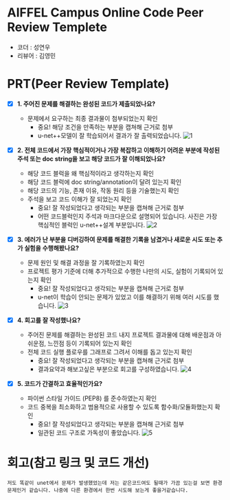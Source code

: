 # AIFFEL Campus Online Code Peer Review Templete
- 코더 : 성연우
- 리뷰어 : 김영민


# PRT(Peer Review Template)
- [x]  **1. 주어진 문제를 해결하는 완성된 코드가 제출되었나요?**
    - 문제에서 요구하는 최종 결과물이 첨부되었는지 확인
        - 중요! 해당 조건을 만족하는 부분을 캡쳐해 근거로 첨부
        - u-net++모델이 잘 학습되어서 결과가 잘 출력되었습니다.
        ![1](https://github.com/user-attachments/assets/9bfb6a2a-0698-49f9-ad4a-1d0bf1a611ee)
    
- [x]  **2. 전체 코드에서 가장 핵심적이거나 가장 복잡하고 이해하기 어려운 부분에 작성된 
주석 또는 doc string을 보고 해당 코드가 잘 이해되었나요?**
    - 해당 코드 블럭을 왜 핵심적이라고 생각하는지 확인
    - 해당 코드 블럭에 doc string/annotation이 달려 있는지 확인
    - 해당 코드의 기능, 존재 이유, 작동 원리 등을 기술했는지 확인
    - 주석을 보고 코드 이해가 잘 되었는지 확인
        - 중요! 잘 작성되었다고 생각되는 부분을 캡쳐해 근거로 첨부
        - 어떤 코드블럭인지 주석과 마크다운으로 설명되어 있습니다. 사진은 가장 핵심적인 블럭인 u-net++설계 부분입니다.
        ![2](https://github.com/user-attachments/assets/1f3c347a-b452-4566-9047-2a39f8d4707e)
        
- [x]  **3. 에러가 난 부분을 디버깅하여 문제를 해결한 기록을 남겼거나
새로운 시도 또는 추가 실험을 수행해봤나요?**
    - 문제 원인 및 해결 과정을 잘 기록하였는지 확인
    - 프로젝트 평가 기준에 더해 추가적으로 수행한 나만의 시도, 
    실험이 기록되어 있는지 확인
        - 중요! 잘 작성되었다고 생각되는 부분을 캡쳐해 근거로 첨부
        - u-net이 학습이 안되는 문제가 있었고 이를 해결하기 위해 여러 시도를 했습니다.
        ![3](https://github.com/user-attachments/assets/57532d2c-2c09-4b92-b482-7a03839c9f3d)
        
- [x]  **4. 회고를 잘 작성했나요?**
    - 주어진 문제를 해결하는 완성된 코드 내지 프로젝트 결과물에 대해
    배운점과 아쉬운점, 느낀점 등이 기록되어 있는지 확인
    - 전체 코드 실행 플로우를 그래프로 그려서 이해를 돕고 있는지 확인
        - 중요! 잘 작성되었다고 생각되는 부분을 캡쳐해 근거로 첨부
        - 결과요약과 해보고싶은 부분으로 회고를 구성하였습니다.
        ![4](https://github.com/user-attachments/assets/a057b053-5935-40ea-9ed8-5c813ea814aa)
        
- [x]  **5. 코드가 간결하고 효율적인가요?**
    - 파이썬 스타일 가이드 (PEP8) 를 준수하였는지 확인
    - 코드 중복을 최소화하고 범용적으로 사용할 수 있도록 함수화/모듈화했는지 확인
        - 중요! 잘 작성되었다고 생각되는 부분을 캡쳐해 근거로 첨부
        - 일관된 코드 구조로 가독성이 좋았습니다.
        ![5](https://github.com/user-attachments/assets/826c99ba-3f27-4fac-9342-3d74a9de15aa)


# 회고(참고 링크 및 코드 개선)
```
저도 똑같이 unet에서 문제가 발생했었는데 저는 같은코드여도 될때가 가끔 있는걸 보면 환경문제인거 같습니다. 나중에 다른 환경에서 한번 시도해 보는게 좋을거같습니다.
```
